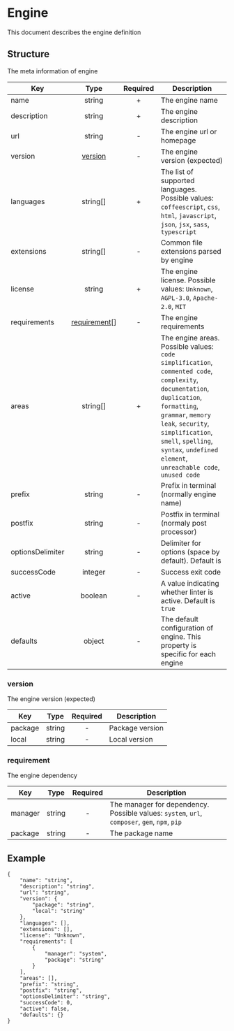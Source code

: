 # Engine
This document describes the engine definition
## Structure
The meta information of engine

|Key|Type|Required|Description|
|-|:-:|:-:|-|
|name|string|+|The engine name|
|description|string|+|The engine description|
|url|string|-|The engine url or homepage|
|version|[version](#version)|-|The engine version (expected)|
|languages|string[]|+|The list of supported languages. Possible values: `coffeescript`, `css`, `html`, `javascript`, `json`, `jsx`, `sass`, `typescript`|
|extensions|string[]|-|Common file extensions parsed by engine|
|license|string|+|The engine license. Possible values: `Unknown`, `AGPL-3.0`, `Apache-2.0`, `MIT`|
|requirements|[requirement](#requirement)[]|-|The engine requirements|
|areas|string[]|+|The engine areas. Possible values: `code simplification`, `commented code`, `complexity`, `documentation`, `duplication`, `formatting`, `grammar`, `memory leak`, `security`, `simplification`, `smell`, `spelling`, `syntax`, `undefined element`, `unreachable code`, `unused code`|
|prefix|string|-|Prefix in terminal (normally engine name)|
|postfix|string|-|Postfix in terminal (normaly post processor)|
|optionsDelimiter|string|-|Delimiter for options (space by default). Default is ` `|
|successCode|integer|-|Success exit code|
|active|boolean|-|A value indicating whether linter is active. Default is `true`|
|defaults|object|-|The default configuration of engine. This property is specific for each engine|
### version
The engine version (expected)

|Key|Type|Required|Description|
|-|:-:|:-:|-|
|package|string|-|Package version|
|local|string|-|Local version|
### requirement
The engine dependency

|Key|Type|Required|Description|
|-|:-:|:-:|-|
|manager|string|-|The manager for dependency. Possible values: `system`, `url`, `composer`, `gem`, `npm`, `pip`|
|package|string|-|The package name|
## Example
```
{
    "name": "string",
    "description": "string",
    "url": "string",
    "version": {
        "package": "string",
        "local": "string"
    },
    "languages": [],
    "extensions": [],
    "license": "Unknown",
    "requirements": [
        {
            "manager": "system",
            "package": "string"
        }
    ],
    "areas": [],
    "prefix": "string",
    "postfix": "string",
    "optionsDelimiter": "string",
    "successCode": 0,
    "active": false,
    "defaults": {}
}
```
